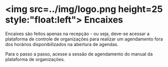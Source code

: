 # <img src=../img/logo.png height=25 style:"float:left"> Encaixes

Encaixes são feitos apenas na recepção - ou seja, deve-se acessar a plataforma de controle de organizações para realizar um agendamento fora dos horários disponibilizados na abertura de agendas.

Para o passo a passo, acesse a sessão de agendamento do manual da plataforma de organizações.